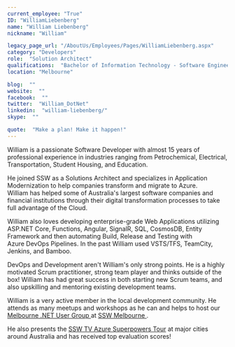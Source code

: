 ```yaml
---
current_employee: "True"
ID: "WilliamLiebenberg"
name: "William Liebenberg"
nickname: "William"

legacy_page_url: "/AboutUs/Employees/Pages/WilliamLiebenberg.aspx"
category: "Developers"
role:  "Solution Architect"
qualifications:  "Bachelor of Information Technology - Software Engineering"
location: "Melbourne"

blog:  ""
website:  ""
facebook:  ""
twitter:  "William_DotNet"
linkedin:  "william-liebenberg/"
skype:  ""

quote:  "Make a plan! Make it happen!"
---
```


​​​​​​William is a passionate Software Developer with almost 15 years of professional experience in industries ranging from Petrochemical, Electrical, Transportation, Student Housing, and Education.   

He joined SSW as a Solutions Architect and specializes in Application Modernization to help companies transform and migrate to Azure. William has helped some of Australia's largest software companies and financial institutions through their digital transformation processes to take full advantage of the Cloud.   

William also loves developing enterprise-grade Web Applications utilizing ASP.NET Core, Functions, Angular, SignalR, SQL, CosmosDB, Entity Framework and then automating Build, Release and Testing with Azure DevOps Pipelines. In the past William used VSTS/TFS, TeamCity, Jenkins, and Bamboo.  

DevOps and Development aren't William's only strong points. He is a highly motivated Scrum practitioner, strong team player and thinks outside of the box! William has had great success in both starting new Scrum teams, and also upskilling and mentoring existing development teams.   

William is a very active member in the local development community. He attends as many meetups and workshops as he can and helps to host our [Melbourne .NET User Group ](https://www.meetup.com/Melbourne-NET-User-Group/) at [SSW Melbourne ](https://www.ssw.com.au/ssw/NETUG/Melbourne.aspx).  

He also presents the [SSW TV Azure Superpowers Tour](https://www.ssw.com.au/ssw/Events/Training/Azure-Superpowers-Tour.aspx) at major cities around Australia and has received top evaluation scores!
